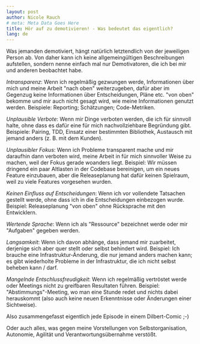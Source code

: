 ```yaml
---
layout: post
author: Nicole Rauch
# meta: Meta Data Goes Here
title: Hör auf zu demotivieren! - Was bedeutet das eigentlich?
lang: de
---
```


Was jemanden demotiviert, hängt natürlich letztendlich von der jeweiligen Person ab. Von daher kann ich keine 
allgemeingültigen Beschreibungen aufstellen, sondern nenne einfach mal nur Demotivatoren, die ich bei mir und anderen 
beobachtet habe.

*Intransparenz*: Wenn ich regelmäßig gezwungen werde, Informationen über mich und meine Arbeit "nach oben" weiterzugeben, 
dafür aber im Gegenzug keine Informationen über Entscheidungen, Pläne etc. "von oben" bekomme und mir auch nicht gesagt 
wird, wie meine Informationen genutzt werden. Beispiele: Reporting; Schätzungen; Code-Metriken.

*Unplausible Verbote*: Wenn mir Dinge verboten werden, die ich für sinnvoll halte, ohne dass es dafür eine für mich 
nachvollziehbare Begründung gibt. Beispiele: Pairing, TDD, Einsatz einer bestimmten Bibliothek, Austausch mit jemand 
anders (z. B. mit dem Kunden).

*Unplausibler Fokus*: Wenn ich Probleme transparent mache und mir daraufhin dann verboten wird, meine Arbeit in für mich 
sinnvoller Weise zu machen, weil der Fokus gerade woanders liegt. Beispiel: Wir müssen dringend ein paar Altlasten in der 
Codebase bereinigen, um ein neues Feature einzubauen, aber die Releaseplanung hat dafür keinen Spielraum, weil zu viele 
Features vorgesehen wurden.

*Keinen Einfluss auf Entscheidungen*: Wenn ich vor vollendete Tatsachen gestellt werde, ohne dass ich in die 
Entscheidungen einbezogen wurde. Beispiel: Releaseplanung "von oben" ohne Rücksprache mit den Entwicklern.

*Wertende Sprache*: Wenn ich als "Ressource" bezeichnet werde oder mir "Aufgaben" gegeben werden.

*Langsamkeit*: Wenn ich davon abhänge, dass jemand mir zuarbeitet, derjenige sich aber quer stellt oder selbst behindert 
wird. Beispiel: Ich brauche eine Infrastruktur-Änderung, die nur jemand anders machen kann; es gibt wiederholte Probleme in der Infrastruktur, die ich nicht 
selbst beheben kann / darf.

*Mangelnde Entschlussfreudigkeit*: Wenn ich regelmäßig vertröstet werde oder Meetings nicht zu greifbaren Resultaten 
führen. Beispiel: "Abstimmungs"-Meeting, wo man eine Stunde redet und nichts dabei herauskommt (also auch keine neuen 
Erkenntnisse oder Änderungen einer Sichtweise).

Also zusammengefasst eigentlich jede Episode in einem Dilbert-Comic ;-)

Oder auch alles, was gegen meine Vorstellungen von Selbstorganisation, Autonomie, Agilität und Verantwortungsübernahme 
verstößt.
